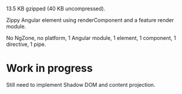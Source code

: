 13.5 KB gzipped (40 KB uncompressed).

Zippy Angular element using renderComponent and a feature render module.

No NgZone, no platform, 1 Angular module, 1 element, 1 component, 1 directive,
1 pipe.

# Work in progress
Still need to implement Shadow DOM and content projection.
